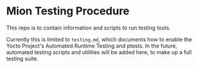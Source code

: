 # Mion Testing Procedure 

This repo is to contain information and scripts to run testing tools. 

Currently this is limited to `testing.md`, which documents how to enable the
Yocto Project's Automated Runtime Testing and ptests. In the future, automated
testing scripts and utilities will be added here, to make up a full testing
suite.
